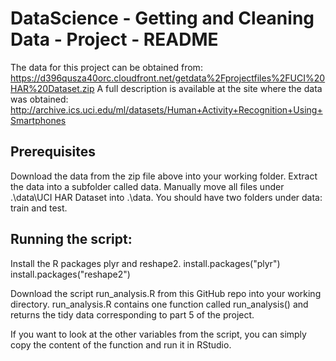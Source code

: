 DataScience - Getting and Cleaning Data - Project - README
==========================================================

The data for this project can be obtained from: https://d396qusza40orc.cloudfront.net/getdata%2Fprojectfiles%2FUCI%20HAR%20Dataset.zip
A full description is available at the site where the data was obtained: http://archive.ics.uci.edu/ml/datasets/Human+Activity+Recognition+Using+Smartphones 

Prerequisites
-------------
Download the data from the zip file above into your working folder.
Extract the data into a subfolder called data. Manually move all files under .\data\UCI HAR Dataset into .\data.
You should have two folders under data: train and test.

Running the script:
----------------------
Install the R packages plyr and reshape2.
install.packages("plyr")
install.packages("reshape2")

Download the script run_analysis.R from this GitHub repo into your working directory.
run_analysis.R contains one function called run_analysis() and returns the tidy data corresponding to part 5 of the project.

If you want to look at the other variables from the script, you can simply copy the content of the function and run it in RStudio.